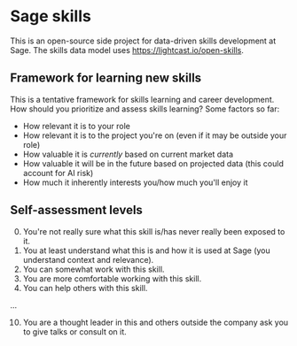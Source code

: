 # Sage skills

This is an open-source side project for data-driven skills development at Sage. 
The skills data model uses https://lightcast.io/open-skills.

## Framework for learning new skills

This is a tentative framework for skills learning and career development. 
How should you prioritize and assess skills learning? 
Some factors so far:
- How relevant it is to your role
- How relevant it is to the project you're on (even if it may be outside your role)
- How valuable it is _currently_ based on current market data
- How valuable it will be in the future based on projected data (this could account for AI risk)
- How much it inherently interests you/how much you'll enjoy it


## Self-assessment levels

0. You're not really sure what this skill is/has never really been exposed to it.
1. You at least understand what this is and how it is used at Sage (you understand context and relevance).
2. You can somewhat work with this skill.
3. You are more comfortable working with this skill.
4. You can help others with this skill.

...

10. You are a thought leader in this and others outside the company ask you to give talks or consult on it.

